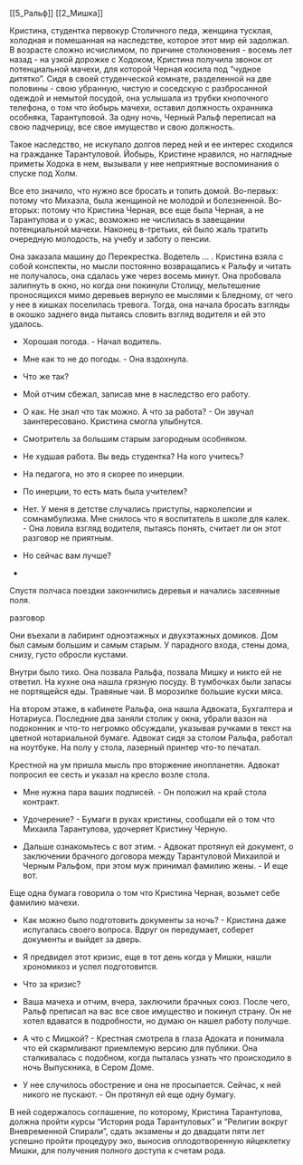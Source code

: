 [[5_Ральф]] [[2_Мишка]]

Кристина, студентка первокур Столичного педа, женщина тусклая, холодная и помешанная на наследстве, которое этот мир ей задолжал. В возрасте сложно исчислимом, по причине столкновения - восемь лет назад - на узкой дорожке с Ходоком, Кристина получила звонок от потенциальной мачехи, для которой Черная косила под “чудное дитятко”. Сидя в своей студенческой комнате, разделенной на две половины - свою убранную, чистую и соседскую с разбросанной одеждой и немытой посудой, она услышала из трубки кнопочного телефона, о том что йобырь мачехи, оставил должность охранника особняка, Тарантуловой. За одну ночь, Черный Ральф переписал на свою падчерицу, все свое имущество и свою должность.

  

Такое наследство, не искупало долгов перед ней и ее интерес сходился на гражданке Тарантуловой. Йобырь, Кристине нравился, но наглядные приметы Ходока в нем, вызывали у нее неприятные воспоминания о спуске под Холм.

  

Все ето значило, что нужно все бросать и топить домой. Во-первых: потому что Михаэла, была женщиной не молодой и болезненной. Во-вторых: потому что Кристина Черная, все еще была Черная, а не Тарантулова и о ужас, возможно не числилась в завещании потенциальной мачехи. Наконец в-третьих, ей было жаль тратить очередную молодость, на учебу и заботу о пенсии.

  

Она заказала машину до Перекрестка. Водетель … . Кристина взяла с собой конспекты, но мысли постоянно возвращались к Ральфу и читать не получалось, она сдалась уже через восемь минут. Она пробовала залипнуть в окно, но когда они покинули Столицу, мельтешение проносящихся мимо деревьев вернуло ее мыслями к Бледному, от чего у нее в кишках поселилась тревога. Тогда, она начала бросать взгляды в окошко заднего вида пытаясь словить взгляд водителя и ей это удалось.

  

-   Хорошая погода. - Начал водитель.
    
-   Мне как то не до погоды. - Она вздохнула.
    
-   Что же так?
    
-   Мой отчим сбежал, записав мне в наследство его работу.
    
-   О как. Не знал что так можно. А что за работа? - Он звучал заинтересовано. Кристина смогла улыбнутся.
    
-   Смотритель за большим старым загородным особняком.
    
-   Не худшая работа. Вы ведь студентка? На кого учитесь?
    
-   На педагога, но это я скорее по инерции.
    
-   По инерции, то есть мать была учителем?
    
-   Нет. У меня в детстве случались приступы, нарколепсии и сомнамбулизма. Мне снилось что я воспитатель в школе для калек. - Она ловила взгляд водителя, пытаясь понять, считает ли он этот разговор не приятным.
    
-   Но сейчас вам лучше?
    
-     
    

  

Спустя полчаса поездки закончились деревья и начались засеянные поля. 

  

разговор

  

Они въехали в лабиринт одноэтажных и двухэтажных домиков. Дом был самым большим и самым старым. У парадного входа, стены дома, снизу, густо обросли кустами. 

  

Внутри было тихо. Она позвала Ральфа, позвала Мишку и никто ей не ответил. На кухне она нашла грязную посуду. В тумбочках были запасы не портящейся еды. Травяные чаи. В морозилке большие куски мяса. 

  

На втором этаже, в кабинете Ральфа, она нашла Адвоката, Бухгалтера и Нотариуса. Последние два заняли столик у окна, убрали вазон на подоконник и что-то негромко обсуждали, указывая ручками в текст на цветной нотариальной бумаге. Адвокат сидя за столом Ральфа, работал на ноутбуке. На полу у стола, лазерный принтер что-то печатал. 

  

Крестной на ум пришла мысль про вторжение инопланетян. Адвокат попросил ее сесть и указал на кресло возле стола.

  

-   Мне нужна пара ваших подписей. - Он положил на край стола контракт.
    
-   Удочерение? - Бумаги в руках кристины, сообщали ей о том что Михаила Тарантулова, удочеряет Кристину Черную.
    
-   Дальше ознакомьтесь с вот этим. - Адвокат протянул ей документ, о заключении брачного договора между Тарантуловой Михаилой и Черным Ральфом, при этом муж принимал фамилию жены. - И еще вот.
    

  

Еще одна бумага говорила о том что Кристина Черная, возьмет себе фамилию мачехи.

  

-   Как можно было подготовить документы за ночь? - Кристина даже испугалась своего вопроса. Вдруг он передумает, соберет документы и выйдет за дверь.
    
-   Я предвидел этот кризис, еще в тот день когда у Мишки, нашли хрономикоз и успел подготовится.
    
-   Что за кризис?
    
-   Ваша мачеха и отчим, вчера, заключили брачных союз. После чего, Ральф преписал на вас все свое имущество и покинул страну. Он не хотел вдаватся в подробности, но думаю он нашел работу получше. 
    
-   А что с Мишкой? - Крестная смотрела в глаза Адоката и понимала что ей скармливают приемлемую версию для публики. Она сталкивалась с подобном, когда пыталась узнать что происходило в ночь Выпускника, в Сером Доме. 
    
-   У нее случилось обострение и она не просыпается. Сейчас, к ней никого не пускают. - Он протянул ей еще одну бумагу.
    

  

В ней содержалось соглашение, по которому, Кристина Тарантулова, должна пройти курсы “История рода Тарантуловых” и “Религии вокруг Вневременной Спирали”, сдать экзамены и до двадцати пяти лет успешно пройти процедуру эко, выносив оплодотворенную яйцеклетку Мишки, для получения полного доступа к счетам рода.